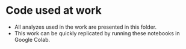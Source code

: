 # Code used at work

* All analyzes used in the work are presented in this folder.
* This work can be quickly replicated by running these notebooks in Google Colab.
